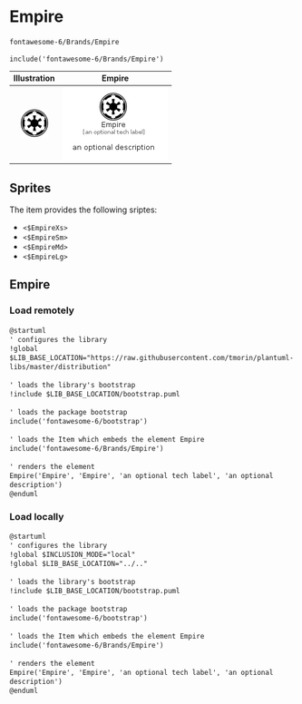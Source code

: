 # Empire


```text
fontawesome-6/Brands/Empire
```

```text
include('fontawesome-6/Brands/Empire')
```



| Illustration | Empire |
| :---: | :---: |
| ![illustration for Illustration](../../fontawesome-6/Brands/Empire.png) | ![illustration for Empire](../../fontawesome-6/Brands/Empire.Local.png) |



## Sprites
The item provides the following sriptes:

- `<$EmpireXs>`
- `<$EmpireSm>`
- `<$EmpireMd>`
- `<$EmpireLg>`





## Empire

### Load remotely
```plantuml
@startuml
' configures the library
!global $LIB_BASE_LOCATION="https://raw.githubusercontent.com/tmorin/plantuml-libs/master/distribution"

' loads the library's bootstrap
!include $LIB_BASE_LOCATION/bootstrap.puml

' loads the package bootstrap
include('fontawesome-6/bootstrap')

' loads the Item which embeds the element Empire
include('fontawesome-6/Brands/Empire')

' renders the element
Empire('Empire', 'Empire', 'an optional tech label', 'an optional description')
@enduml
```

### Load locally
```plantuml
@startuml
' configures the library
!global $INCLUSION_MODE="local"
!global $LIB_BASE_LOCATION="../.."

' loads the library's bootstrap
!include $LIB_BASE_LOCATION/bootstrap.puml

' loads the package bootstrap
include('fontawesome-6/bootstrap')

' loads the Item which embeds the element Empire
include('fontawesome-6/Brands/Empire')

' renders the element
Empire('Empire', 'Empire', 'an optional tech label', 'an optional description')
@enduml
```

